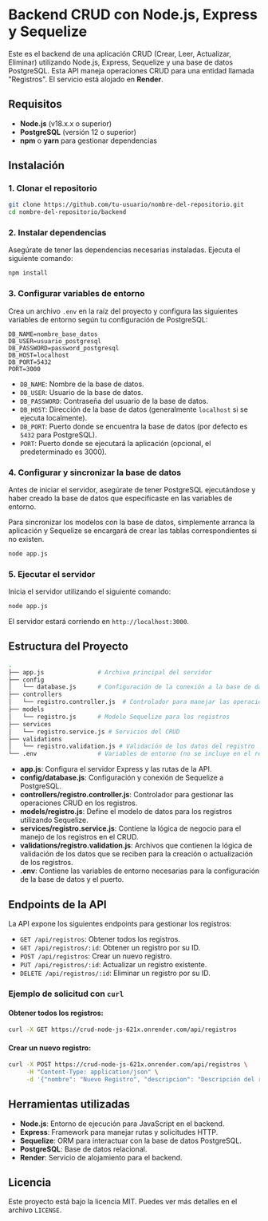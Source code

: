 # Backend CRUD con Node.js, Express y Sequelize

Este es el backend de una aplicación CRUD (Crear, Leer, Actualizar, Eliminar) utilizando Node.js, Express, Sequelize y una base de datos PostgreSQL. Esta API maneja operaciones CRUD para una entidad llamada "Registros". El servicio está alojado en **Render**.

## Requisitos

- **Node.js** (v18.x.x o superior)
- **PostgreSQL** (versión 12 o superior)
- **npm** o **yarn** para gestionar dependencias

## Instalación

### 1. Clonar el repositorio

```bash
git clone https://github.com/tu-usuario/nombre-del-repositorio.git
cd nombre-del-repositorio/backend
```

### 2. Instalar dependencias

Asegúrate de tener las dependencias necesarias instaladas. Ejecuta el siguiente comando:

```bash
npm install
```

### 3. Configurar variables de entorno

Crea un archivo `.env` en la raíz del proyecto y configura las siguientes variables de entorno según tu configuración de PostgreSQL:

```env
DB_NAME=nombre_base_datos
DB_USER=usuario_postgresql
DB_PASSWORD=password_postgresql
DB_HOST=localhost
DB_PORT=5432
PORT=3000
```

- `DB_NAME`: Nombre de la base de datos.
- `DB_USER`: Usuario de la base de datos.
- `DB_PASSWORD`: Contraseña del usuario de la base de datos.
- `DB_HOST`: Dirección de la base de datos (generalmente `localhost` si se ejecuta localmente).
- `DB_PORT`: Puerto donde se encuentra la base de datos (por defecto es `5432` para PostgreSQL).
- `PORT`: Puerto donde se ejecutará la aplicación (opcional, el predeterminado es 3000).

### 4. Configurar y sincronizar la base de datos

Antes de iniciar el servidor, asegúrate de tener PostgreSQL ejecutándose y haber creado la base de datos que especificaste en las variables de entorno.

Para sincronizar los modelos con la base de datos, simplemente arranca la aplicación y Sequelize se encargará de crear las tablas correspondientes si no existen.

```bash
node app.js
```

### 5. Ejecutar el servidor

Inicia el servidor utilizando el siguiente comando:

```bash
node app.js
```

El servidor estará corriendo en `http://localhost:3000`.

## Estructura del Proyecto

```bash
.
├── app.js               # Archivo principal del servidor
├── config
│   └── database.js      # Configuración de la conexión a la base de datos
├── controllers
│   └── registro.controller.js  # Controlador para manejar las operaciones CRUD
├── models
│   └── registro.js      # Modelo Sequelize para los registros
├── services
│   └── registro.service.js # Servicios del CRUD
├── validations
│   └── registro.validation.js # Validación de los datos del registro
└── .env                 # Variables de entorno (no se incluye en el repositorio)
```

- **app.js**: Configura el servidor Express y las rutas de la API.
- **config/database.js**: Configuración y conexión de Sequelize a PostgreSQL.
- **controllers/registro.controller.js**: Controlador para gestionar las operaciones CRUD en los registros.
- **models/registro.js**: Define el modelo de datos para los registros utilizando Sequelize.
- **services/registro.service.js**: Contiene la lógica de negocio para el manejo de los registros en el CRUD.
- **validations/registro.validation.js**: Archivos que contienen la lógica de validación de los datos que se reciben para la creación o actualización de los registros.
- **.env**: Contiene las variables de entorno necesarias para la configuración de la base de datos y el puerto.

## Endpoints de la API

La API expone los siguientes endpoints para gestionar los registros:

- `GET /api/registros`: Obtener todos los registros.
- `GET /api/registros/:id`: Obtener un registro por su ID.
- `POST /api/registros`: Crear un nuevo registro.
- `PUT /api/registros/:id`: Actualizar un registro existente.
- `DELETE /api/registros/:id`: Eliminar un registro por su ID.

### Ejemplo de solicitud con `curl`

#### Obtener todos los registros:

```bash
curl -X GET https://crud-node-js-621x.onrender.com/api/registros
```

#### Crear un nuevo registro:

```bash
curl -X POST https://crud-node-js-621x.onrender.com/api/registros \
     -H "Content-Type: application/json" \
     -d '{"nombre": "Nuevo Registro", "descripcion": "Descripción del registro"}'
```

## Herramientas utilizadas

- **Node.js**: Entorno de ejecución para JavaScript en el backend.
- **Express**: Framework para manejar rutas y solicitudes HTTP.
- **Sequelize**: ORM para interactuar con la base de datos PostgreSQL.
- **PostgreSQL**: Base de datos relacional.
- **Render**: Servicio de alojamiento para el backend.

## Licencia

Este proyecto está bajo la licencia MIT. Puedes ver más detalles en el archivo `LICENSE`.
```
